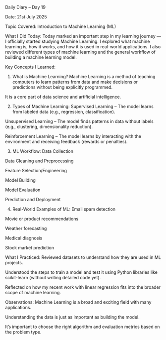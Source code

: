 Daily Diary – Day 19

Date: 21st July 2025

Topic Covered: Introduction to Machine Learning (ML)

What I Did Today:
Today marked an important step in my learning journey — I officially started studying Machine Learning. I explored what machine learning is, how it works, and how it is used in real-world applications. I also 
reviewed different types of machine learning and the general workflow of building a machine learning model.

Key Concepts I Learned:
1. What is Machine Learning?
Machine Learning is a method of teaching computers to learn patterns from data and make decisions or predictions without being explicitly programmed.

It is a core part of data science and artificial intelligence.

2. Types of Machine Learning:
Supervised Learning – The model learns from labeled data (e.g., regression, classification).

Unsupervised Learning – The model finds patterns in data without labels (e.g., clustering, dimensionality reduction).

Reinforcement Learning – The model learns by interacting with the environment and receiving feedback (rewards or penalties).

3. ML Workflow:
Data Collection

Data Cleaning and Preprocessing

Feature Selection/Engineering

Model Building

Model Evaluation

Prediction and Deployment

4. Real-World Examples of ML:
Email spam detection

Movie or product recommendations

Weather forecasting

Medical diagnosis

Stock market prediction

What I Practiced:
Reviewed datasets to understand how they are used in ML projects.

Understood the steps to train a model and test it using Python libraries like scikit-learn (without writing detailed code yet).

Reflected on how my recent work with linear regression fits into the broader scope of machine learning.

Observations:
Machine Learning is a broad and exciting field with many applications.

Understanding the data is just as important as building the model.

It’s important to choose the right algorithm and evaluation metrics based on the problem type.

